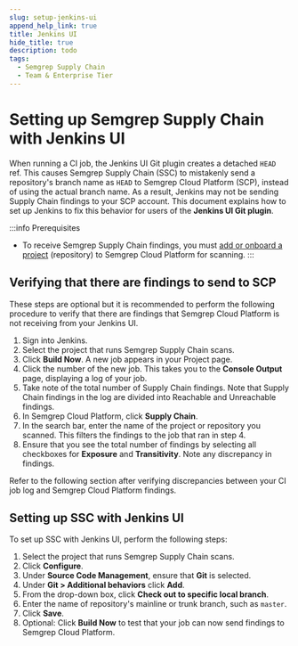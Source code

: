 ```yaml
---
slug: setup-jenkins-ui
append_help_link: true
title: Jenkins UI
hide_title: true
description: todo
tags:
  - Semgrep Supply Chain
  - Team & Enterprise Tier
---
```


# Setting up Semgrep Supply Chain with Jenkins UI

When running a CI job, the Jenkins UI Git plugin creates a detached `HEAD` ref. This causes Semgrep Supply Chain (SSC) to mistakenly send a repository's branch name as `HEAD` to Semgrep Cloud Platform (SCP), instead of using the actual branch name. As a result, Jenkins may not be sending Supply Chain findings to your SCP account. This document explains how to set up Jenkins to fix this behavior for users of the **Jenkins UI Git plugin**. 

:::info Prerequisites
* To receive Semgrep Supply Chain findings, you must [add or onboard a project](/semgrep-code/getting-started/#option-b-adding-a-repository-from-github-gitlab-or-bitbucket) (repository) to Semgrep Cloud Platform for scanning.
:::

## Verifying that there are findings to send to SCP

These steps are optional but it is recommended to perform the following procedure to verify that there are findings that Semgrep Cloud Platform is not receiving from your Jenkins UI.

1. Sign into Jenkins.
2. Select the project that runs Semgrep Supply Chain scans.
3. Click **Build Now**. A new job appears in your Project page.
4. Click the number of the new job. This takes you to the **Console Output** page, displaying a log of your job.
5. Take note of the total number of Supply Chain findings. Note that Supply Chain findings in the log are divided into Reachable and Unreachable findings.
5. In Semgrep Cloud Platform, click **Supply Chain**.
6. In the search bar, enter the name of the project or repository you scanned. This filters the findings to the job that ran in step 4.
7. Ensure that you see the total number of findings by selecting all checkboxes for **Exposure** and **Transitivity**. Note any discrepancy in findings.

Refer to the following section after verifying discrepancies between your CI job log and Semgrep Cloud Platform findings.

## Setting up SSC with Jenkins UI

To set up SSC with Jenkins UI, perform the following steps:

1. Select the project that runs Semgrep Supply Chain scans.
1. Click **Configure**.
1. Under **Source Code Management**, ensure that **Git** is selected.
1. Under **Git > Additional behaviors** click **Add**.
1. From the drop-down box, click **Check out to specific local branch**.
1. Enter the name of repository's mainline or trunk branch, such as `master`. 
1. Click **Save**.
1. Optional: Click **Build Now** to test that your job can now send findings to Semgrep Cloud Platform.

